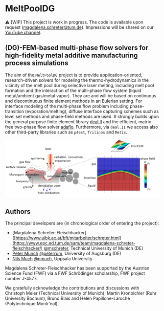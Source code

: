 # MeltPoolDG

:warning: [WIP] This project is work in progress. The code is available upon request (magdalena.schreter@tum.de). Impressions will be shared on our [YouTube channel](https://www.youtube.com/channel/UCNZqFRMi-bBMaDMXC38AehA).

## (DG)-FEM-based multi-phase flow solvers for high-fidelity metal additive manufacturing process simulations

The aim of the `MeltPoolDG` project is to provide application-oriented, research-driven solvers for modeling the thermo-hydrodynamics in the vicinity of the melt pool during selective laser melting, including melt pool formation and the interaction of the multi-phase flow system (liquid metal/ambient gas/metal vapor). They are and will be based on continuous and discontinuous finite element methods in an Eulerian setting. For interface modeling of the multi-phase flow problem including phase-transition (evporation/melting), diffuse interface capturing schemes such as level set methods and phase-field methods are used. It strongly builds upon the general purpose finite element library [deal.II](https://github.com/dealii/dealii) and the efficient, matrix-free two-phase flow solver [adaflo](https://github.com/kronbichler/adaflo). Furthermore, via `deal.II` we access also other third-party libraries such as `p4est`, `Trilinos` and `Metis`.

![alt text](doc/MeltPoolDG.png?raw=true)

## Authors

The principal developers are (in chronological order of entering the project):
* [Magdalena Schreter-Fleischhacker]([https://www.uibk.ac.at/bft/mitarbeiter/schreter.html](https://www.epc.ed.tum.de/sam/team/magdalena-schreter-fleischhacker/) [@mschreter](https://github.com/mschreter), Technical University of Munich (DE)
* [Peter Munch](https://peterrum.github.io/) [@peterrum](https://github.com/peterrum), University of Augsburg (DE)
* [Nils Much](https://www.epc.ed.tum.de/sam/team/nils-much/) [@nmuch](https://github.com/nmuch), Uppsala University

Magdalena Schreter-Fleischhacker has been supported by the Austrian Science Fund (FWF) via a FWF Schrödinger scholarship, FWF project number J-4577. 

We gratefully acknowledge the contributions and discussions with Christoph Meier (Technical University of Munich), Martin Kronbichler (Ruhr University Bochum), Bruno Blais and Helen Papillone-Laroche (Polytechnique Montr'eal). 
